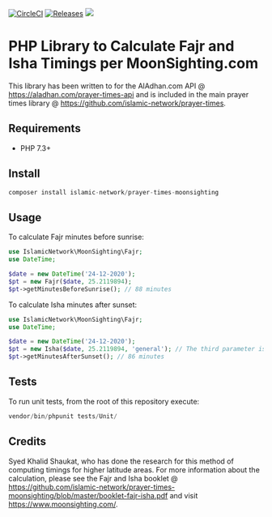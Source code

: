 [![CircleCI](https://circleci.com/gh/islamic-network/prayer-times-moonsighting.svg?style=shield)](https://circleci.com/gh/islamic-network/prayer-times-moonsighting)
[![Releases](https://img.shields.io/github/v/release/islamic-network/prayer-times-moonsighting)](https://github.com/islamic-network/prayer-times-moonsighting/releases)
![](https://img.shields.io/packagist/dt/islamic-network/prayer-times-moonsighting.svg)

# PHP Library to Calculate Fajr and Isha Timings per MoonSighting.com
This library has been written to for the AlAdhan.com API @ https://aladhan.com/prayer-times-api and is included in the main prayer times library @ https://github.com/islamic-network/prayer-times.

## Requirements
* PHP 7.3+

## Install
```php
composer install islamic-network/prayer-times-moonsighting
```

## Usage
To calculate Fajr minutes before sunrise:

```php
use IslamicNetwork\MoonSighting\Fajr;
use DateTime;

$date = new DateTime('24-12-2020');
$pt = new Fajr($date, 25.2119894);
$pt->getMinutesBeforeSunrise(); // 88 minutes
```

To calculate Isha minutes after sunset:

```php
use IslamicNetwork\MoonSighting\Fajr;
use DateTime;

$date = new DateTime('24-12-2020');
$pt = new Isha($date, 25.2119894, 'general'); // The third parameter is shafaq, acceptable values for which are 'general', 'ahmer', 'abyad'.
$pt->getMinutesAfterSunset(); // 86 minutes
```

## Tests
To run unit tests, from the root of this repository execute:

```php
vendor/bin/phpunit tests/Unit/
```
## Credits

Syed Khalid Shaukat, who has done the research for this method of computing timings for higher latitude areas. For more information about the calculation, 
please see the Fajr and Isha booklet @ https://github.com/islamic-network/prayer-times-moonsighting/blob/master/booklet-fajr-isha.pdf and visit https://www.moonsighting.com/.
